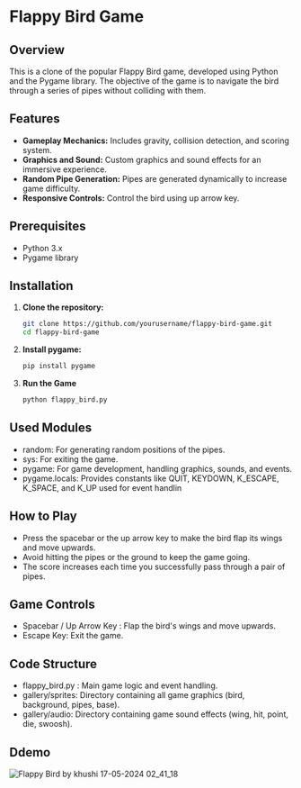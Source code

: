 # Flappy Bird Game

## Overview

This is a clone of the popular Flappy Bird game, developed using Python and the Pygame library. The objective of the game is to navigate the bird through a series of pipes without colliding with them.

## Features

- **Gameplay Mechanics:** Includes gravity, collision detection, and scoring system.
- **Graphics and Sound:** Custom graphics and sound effects for an immersive experience.
- **Random Pipe Generation:** Pipes are generated dynamically to increase game difficulty.
- **Responsive Controls:** Control the bird using up arrow key.

## Prerequisites

- Python 3.x
- Pygame library

## Installation

1. **Clone the repository:**
   ```sh
   git clone https://github.com/yourusername/flappy-bird-game.git
   cd flappy-bird-game

 2.   **Install pygame:**
      ```sh
      pip install pygame

 3. **Run the Game**
    ```sh
    python flappy_bird.py


## Used Modules
  - random: For generating random positions of the pipes.
 - sys: For exiting the game.
 - pygame: For game development, handling graphics, sounds, and events.
 - pygame.locals: Provides constants like QUIT, KEYDOWN, K_ESCAPE, K_SPACE, and K_UP used for event handlin    

## How to Play

-   Press the spacebar or the up arrow key to make the bird flap its wings and move upwards.
 -  Avoid hitting the pipes or the ground to keep the game going.
 - The score increases each time you successfully pass through a pair of pipes.
 ## Game Controls
  -  Spacebar / Up Arrow Key : Flap the bird's wings and move upwards.
 -  Escape Key: Exit the game.    

  ## Code Structure
  - flappy_bird.py : Main game logic and event handling.
  - gallery/sprites: Directory containing all game graphics (bird, background, pipes, base).
  - gallery/audio: Directory containing game sound effects (wing, hit, point, die, swoosh).
 ## Ddemo
   ![Flappy Bird by khushi 17-05-2024 02_41_18](https://github.com/iamshie/FLAPPY-BIRD/assets/146112856/0f9adac9-c4ac-4ca7-87b8-4b3a126d1c98)

  









